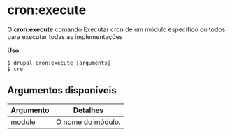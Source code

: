 # cron:execute
O **cron:execute** comando Executar cron de um módulo específico ou todos para executar todas as implementações

**Uso:**
```
$ drupal cron:execute [arguments] 
$ cre  
```

## Argumentos disponíveis
Argumento | Detalhes
---------|-------------
module | O nome do módulo.

